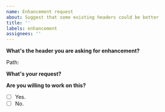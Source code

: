 ```yaml
---
name: Enhancement request
about: Suggest that some existing headers could be better
title: ''
labels: enhancement
assignees: ''
---
```


**What's the header you are asking for enhancement?**

Path: <!-- the file path to the header -->

**What's your request?**

<!-- A clear and concise description of what you are asking for. -->
<!-- Probably with the new API you want. -->

**Are you willing to work on this?**

- [ ] Yes.
- [ ] No.
